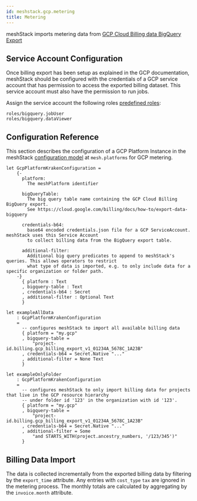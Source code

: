 ```yaml
---
id: meshstack.gcp.metering
title: Metering
---
```


meshStack imports metering data from [GCP Cloud Billing data BigQuery Export](https://cloud.google.com/billing/docs/how-to/export-data-bigquery)

## Service Account Configuration

Once billing export has been setup as explained in the GCP documentation, meshStack should be configured with the credentials of a GCP service account that has permission to access the exported billing dataset. This service account must also have the permission to run jobs.

Assign the service account the following roles [predefined roles](https://cloud.google.com/bigquery/docs/access-control):

```text
roles/bigquery.jobUser
roles/bigquery.dataViewer
```

## Configuration Reference

This section describes the configuration of a GCP Platform Instance in the meshStack [configuration model](./meshstack.configuration.md)
at `mesh.platforms` for GCP metering.

<!--snippet:mesh.platforms.gcp.kraken#type-->


<!--DOCUSAURUS_CODE_TABS-->
<!--Dhall Type-->
```dhall
let GcpPlatformKrakenConfiguration =
    {-
      platform:
        The meshPlatform identifier

      bigQueryTable:
        The big query table name containing the GCP Cloud Billing BigQuery export.
        See https://cloud.google.com/billing/docs/how-to/export-data-bigquery

      credentials-b64:
        base64 encoded credentials.json file for a GCP ServiceAccount. meshStack uses this Service Account
        to collect billing data from the BigQuery export table.

      additional-filter:
        Additional big query predicates to append to meshStack's queries. This allows operators to restrict
        what type of data is imported, e.g. to only include data for a specific organization or folder path.
    -}
      { platform : Text
      , bigquery-table : Text
      , credentials-b64 : Secret
      , additional-filter : Optional Text
      }
```
<!--Example-->
```dhall
let exampleAllData
    : GcpPlatformKrakenConfiguration
    =
      -- configures meshStack to import all available billing data
      { platform = "my.gcp"
      , bigquery-table =
          "project-id.billing.gcp_billing_export_v1_01234A_5678C_1A23B"
      , credentials-b64 = Secret.Native "..."
      , additional-filter = None Text
      }

let exampleOnlyFolder
    : GcpPlatformKrakenConfiguration
    =
      -- configures meshStack to only import billing data for projects that live in the GCP resource hierarchy
      -- under folder id '123' in the organization with id '123'.
      { platform = "my.gcp"
      , bigquery-table =
          "project-id.billing.gcp_billing_export_v1_01234A_5678C_1A23B"
      , credentials-b64 = Secret.Native "..."
      , additional-filter = Some
          "and STARTS_WITH(project.ancestry_numbers, '/123/345')"
      }
```
<!--END_DOCUSAURUS_CODE_TABS-->

## Billing Data Import

The data is collected incrementally from the exported billing data by filtering by the `export_time` attribute.
Any entries with `cost_type` `tax` are ignored in the metering process.
The monthly totals are calculated by aggregating by the `invoice.month` attribute.
